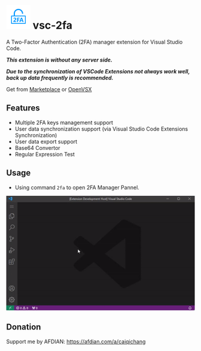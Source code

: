 # <img src="resources/logo.png" alt="logo" width="64"/> vsc-2fa

A Two-Factor Authentication (2FA) manager extension for Visual Studio Code.

***This extension is without any server side.***

***Due to the synchronization of VSCode Extensions not always work well, back up data frequently is recommended.***

Get from 
[Marketplace](https://marketplace.visualstudio.com/items?itemName=cai-qichang.vsc-2fa) 
or 
[OpenVSX](https://open-vsx.org/extension/cai-qichang/vsc-2fa)

## Features
- Multiple 2FA keys management support
- User data synchronization support (via Visual Studio Code Extensions Synchronization)
- User data export support
- Base64 Convertor
- Regular Expression Test

## Usage
- Using command `2fa` to open 2FA Manager Pannel.

![2fa_command-screenshot](resources/screenshot/2fa_command.gif)

## Donation
Support me by AFDIAN: https://afdian.com/a/caiqichang
